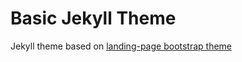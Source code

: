 # Basic Jekyll Theme

Jekyll theme based on [landing-page bootstrap theme ](http://startbootstrap.com/templates/landing-page/)

